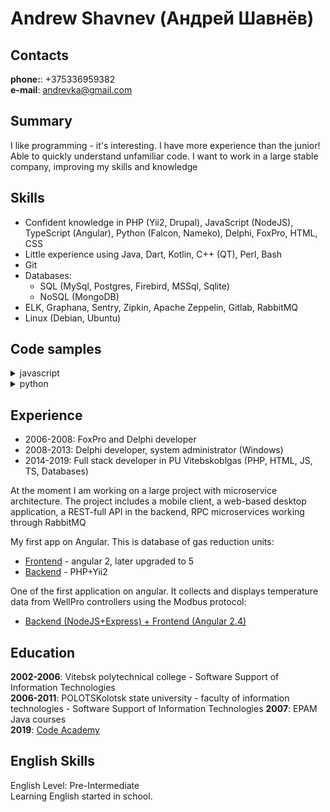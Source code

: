 # Andrew Shavnev (Андрей Шавнёв)

## Contacts
**phone:**: +375336959382  
**e-mail**: andrevka@gmail.com

## Summary 
I like programming - it's interesting. I have more experience than the junior! 
Able to quickly understand unfamiliar code. 
I want to work in a large stable company, improving my skills and knowledge
     
## Skills 
* Confident knowledge in PHP (Yii2, Drupal), JavaScript (NodeJS), TypeScript (Angular), Python (Falcon, Nameko), Delphi, FoxPro, HTML, CSS
* Little experience using Java, Dart, Kotlin, C++ (QT), Perl, Bash
* Git
* Databases: 
    - SQL (MySql, Postgres, Firebird, MSSql, Sqlite)
    - NoSQL (MongoDB)
* ELK, Graphana, Sentry, Zipkin, Apache Zeppelin, Gitlab, RabbitMQ
* Linux (Debian, Ubuntu)
    
## Code samples
<details>
<summary>javascript</summary>

```javascript
/**
 * @param preferences - an array of integers. Indices of people, whom they love
 * @returns number of love triangles
 */
module.exports = function getLoveTrianglesCount(preferences = []) {
  let skp = [];
  let res = 0;

  for (i in preferences) {
    if (skp.indexOf(i * 1) > -1) {
      continue;
    }
    let first = [preferences[i], i * 1];
    let last = first;
    let s = [];

    for (j = 1; j < 4; j++) {

      if (last.join() == [preferences[last[0] - 1], last[0] - 1].join()) {
        last = [];
        break;
      }
      last = [preferences[last[0] - 1], last[0] - 1];
      s.push(last[0] - 1);
    }

    if (first.join() == last.join()) {
      res++;
      skp = skp.concat(s)
    }
  }
  return res;
};
```
</details>

<details>
<summary>python</summary>

```python
def run(self, task: BaseTask):
        """
        Метод для запуска всех заданий, наследованых от BaseTask
        :param task: проинициализированый объект задания
        :return:
        """
        try:
            return task.run()
        except Exception as ex:
            self.logger.error("ERROR",
                       class_name=task.__class__.__name__,
                       exception=ex.__class__.__name__,
                       description=str(ex),
                       task_uuid=task.uuid,
                       task_id=task.tid,
                       task=task.name,
                       exc_info=ex)
            data = {
                'debug': task.debugdata,
                'traceback':traceback.format_tb(ex.__traceback__)
            }
            self.bg_tasks.end_task(task.tid, status=-9, message="EXCEPTION ("+ex.__class__.__name__+"): "+str(ex), data=data)
            raise ex
``` 
</details>


    
## Experience
* 2006-2008: FoxPro and Delphi developer
* 2008-2013: Delphi developer, system administrator (Windows)
* 2014-2019: Full stack developer in PU Vitebskoblgas (PHP, HTML, JS, TS, Databases)

At the moment I am working on a large project with microservice architecture. 
The project includes a mobile client, a web-based desktop application, a REST-full API in the backend, 
RPC microservices working through RabbitMQ

My first app on Angular. This is database of gas reduction units: 
* [Frontend](https://bitbucket.org/Andrew-6676/urg.angular2/src/master/) - angular 2, later upgraded to 5 
* [Backend](https://bitbucket.org/Andrew-6676/urg.yii2/src/master/) - PHP+Yii2

One of the first application on angular. It collects and displays temperature data from WellPro controllers using the Modbus protocol:
* [Backend (NodeJS+Express) + Frontend (Angular 2.4)](https://bitbucket.org/Andrew-6676/temperature/src/master/)
    
## Education
**2002-2006**: Vitebsk polytechnical сollege - Software Support of Information Technologies  
**2006-2011**: POLOTSKolotsk state university - faculty of information technologies - Software Support of Information Technologies
**2007**: EPAM Java courses  
**2019**: [Code Academy](https://www.codecademy.com/users/andrew1622305209/achievements)   
## English Skills
English Level: Pre-Intermediate  
Learning English started in school.   
